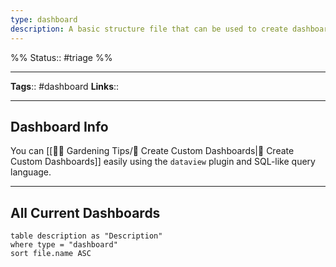 ```yaml
---
type: dashboard
description: A basic structure file that can be used to create dashboards
---
```

%%
Status:: #triage 
%%

---
**Tags**:: #dashboard
**Links**::

---

## Dashboard Info

You can [[👩‍🌾 Gardening Tips/🎯 Create Custom Dashboards|🎯 Create Custom Dashboards]] easily using the `dataview` plugin and SQL-like query language.

---

## All Current Dashboards
```dataview
table description as "Description" 
where type = "dashboard"
sort file.name ASC
```